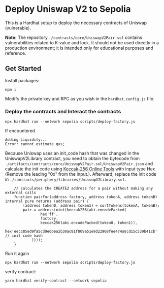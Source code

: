 # Deploy Uniswap V2 to Sepolia

This is a Hardhat setup to deploy the necessary contracts of Uniswap (vulnerable).

**Note:** The repository `./contracts/core/UniswapV2Pair.sol` contains vulnerabilities related to K-value and lock. It should not be used directly in a production environment; it is intended only for educational purposes and reference.

## Get Started

Install packages:

```
npm i
```

Modify the private key and RPC as you wish in the `hardhat.config.js` file.

### Deploy the contracts and Interact the contracts

```
npx hardhat run --network sepolia scripts/deploy-factory.js
```

If encountered

```
Adding Liquidity...
Error: cannot estimate gas;
```

Because Uniswap uses an init_code hash that was changed in the UniswapV2Library contract, you need to obtain the bytecode from `./artifacts/contracts/core/UniswapV2Pair.sol/UniswapV2Pair.json` and calculate the init code using [Keccak-256 Online Tools](http://emn178.github.io/online-tools/keccak_256.html) with Input type Hex (Remove the leading "0x" from the input.). Afterward, replace the init code in `./contracts/periphery/libraries/UniswapV2Library.sol`.

```solidity
    // calculates the CREATE2 address for a pair without making any external calls
    function pairFor(address factory, address tokenA, address tokenB) internal pure returns (address pair) {
        (address token0, address token1) = sortTokens(tokenA, tokenB);
        pair = address(uint(keccak256(abi.encodePacked(
                hex'ff',
                factory,
                keccak256(abi.encodePacked(token0, token1)),
                hex'eecc85ed9fa5cd0e6b6a2b30ac81f809a51e9d22908fee474a8cd15c539b41cb' // init code hash
            ))));
    }
```

Run it again

```
npx hardhat run --network sepolia scripts/deploy-factory.js
```

verify contract:

```
yarn hardhat verify-contract --network sepolia
```
